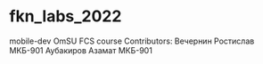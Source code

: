# fkn_labs_2022
mobile-dev OmSU FCS course
Contributors: Вечернин Ростислав МКБ-901
              Аубакиров Азамат МКБ-901

